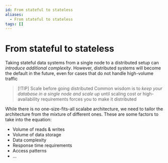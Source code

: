 ```yaml
---
id: From stateful to stateless
aliases:
  - From stateful to stateless
tags: []
---
```


# From stateful to stateless

Taking stateful data systems from a single node to a distributed setup can _introduce additional complexity_. However, distributed systems will become the default in the future, even for cases that do not handle high-volume traffic

> [!TIP] Scale before going distributed
> Common wisdom is to _keep your database in a single node and scale up_ until scaling cost or high-availability requirements forces you to make it distributed

While there is no one-size-fits-all scalabe architecture, we need to tailor the architecture from the mixture of different ones. These are some factors to take into the equation:

- Volume of reads & writes
- Volume of data storage
- Data complexity
- Response time requirements
- Access patterns
- ...
